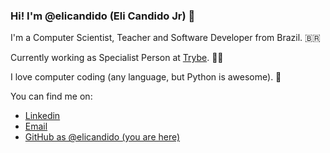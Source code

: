 ### Hi! I'm @elicandido (Eli Candido Jr) 👋

I'm a Computer Scientist, Teacher and Software Developer from Brazil. 🇧🇷

Currently working as Specialist Person at [Trybe](https://github.com/betrybe). 👨‍💻

I love computer coding (any language, but Python is awesome). 🐍

You can find me on:
* [Linkedin](https://www.linkedin.com/in/elicandido/) 
* [Email](mailto:elicandido@gmail.com) 
* [GitHub as @elicandido (you are here)](https://github.com/elicandido)
